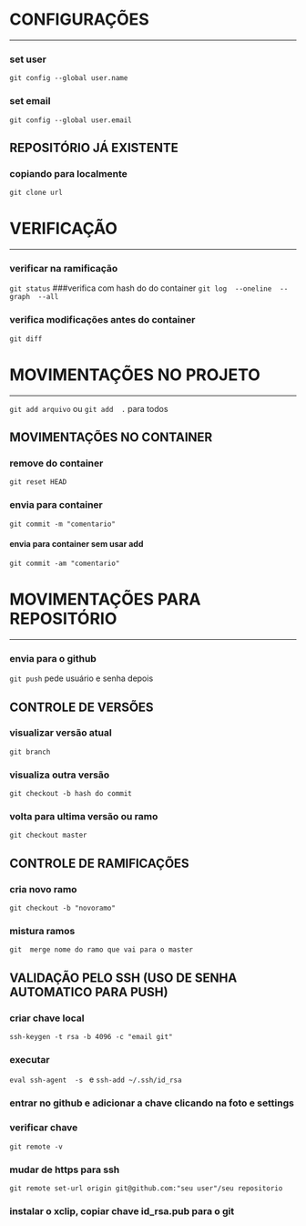 # CONFIGURAÇÕES
---
### set user	
`git config --global user.name`
###  set email
`git config --global user.email`

REPOSITÓRIO JÁ EXISTENTE
---
### copiando  para localmente
`git clone url`

# VERIFICAÇÃO
---
### verificar na ramificação
`git status`
###verifica com hash do do container
`git log  --oneline  --graph  --all`	
###  verifica modificações antes do container
`git diff`	

# MOVIMENTAÇÕES NO PROJETO
---
`git add arquivo`  ou  `git add  .`  para todos

MOVIMENTAÇÕES NO CONTAINER
---
### remove do container
`git reset HEAD`
### envia para container
`git commit -m "comentario"`
#### envia para container sem usar add 
`git commit -am "comentario"`

# MOVIMENTAÇÕES PARA REPOSITÓRIO
---
### envia para o github
`git push` pede usuário e senha depois

CONTROLE DE VERSÕES
---
### visualizar versão atual 
`git branch`
### visualiza outra versão
`git checkout -b hash do commit`
### volta para ultima versão  ou ramo
`git checkout master`

CONTROLE DE RAMIFICAÇÕES
---
### cria novo ramo
`git checkout -b "novoramo"`
### mistura ramos
`git  merge nome do ramo que vai para o master`

VALIDAÇÃO PELO SSH (USO DE SENHA AUTOMATICO PARA PUSH)
---
### criar chave local
`ssh-keygen -t rsa -b 4096 -c "email git"`
### executar
`eval ssh-agent  -s ` e `ssh-add ~/.ssh/id_rsa`
### entrar no github e adicionar a chave clicando na foto e settings
### verificar chave 
`git remote -v`
### mudar de https para ssh
`git remote set-url origin git@github.com:"seu user"/seu repositorio`
### instalar o xclip, copiar chave id_rsa.pub para o git

